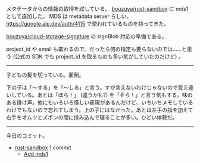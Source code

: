 メタデータからの情報の取得を試している。 [bouzuya/rust-sandbox] に mds1 として追加した。 MDS は metadata server らしい。 <https://google.aip.dev/auth/4115> で使われているものを持ってきた。

[bouzuya/cloud-storage-signature] の signBlob 対応の準備である。

project_id や email も取れるので、だったら何の指定も要らないのでは……と思う (公式の SDK でも project_id を取るものも多い気がしていたのだけど) 。

---

子どもの髪を切っている。面倒。

下の子は「〜する」を「〜しる」と言う。すが言えないわけじゃないので覚え違いしている。あとは「ほら！」 (違うかも?) を「そら！」と言う気もする。味のある掛け声。他にもいろいろ怪しい表現があるんだけど、いちいちメモしているわけでもないので忘れてしまう。上の子にはなかった。あとは左手の指を加えて右手をオムツとズボンの間に挟み込んで寝ることが多い。ひどい体勢だ。

---

今日のコミット。

- [rust-sandbox](https://github.com/bouzuya/rust-sandbox) 1 commit
  - [Add mds1](https://github.com/bouzuya/rust-sandbox/commit/6ebc7d9bf07981b3b917621ec93e08f01fccffea)

[bouzuya/cloud-storage-signature]: https://github.com/bouzuya/cloud-storage-signature

[bouzuya/rust-sandbox]: https://github.com/bouzuya/rust-sandbox
